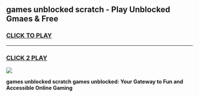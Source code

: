 
## games unblocked scratch - Play Unblocked Gmaes & Free
<h3>
<a href="https://premium.freeplayer.one?title=games_unblocked_scratch&ref=20F">CLICK TO PLAY</a></h3>
<hr>

<h3>
<a href="https://premium.freeplayer.one?title=games_unblocked_scratch&ref=20F">CLICK 2 PLAY</a>
  
</h3>

<a href="https://premium.freeplayer.one?title=games_unblocked_scratch&ref=20F/"><img src="https://clearcache.store/games.png"></a>


**games unblocked scratch games unblocked: Your Gateway to Fun and Accessible Online Gaming**
